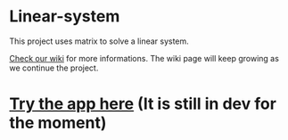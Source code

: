 # Linear-system
This project uses matrix to solve a linear system.

[Check our wiki](https://github.com/73VW/Linear-system/wiki) for more informations. The wiki page will keep growing as we continue the project.

# [Try the app here](https://73vw.github.io/Linear-system/AN_Labo3_EquipeB1.html) (It is still in dev for the moment)
